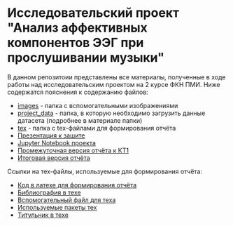 # Исследовательский проект "Анализ аффективных компонентов ЭЭГ при прослушивании музыки"
В данном репозитоии представлены все материалы, полученные в ходе работы над исследовательским проектом на 2 курсе ФКН ПМИ. Ниже содержатся пояснения к содержанию файлов:
- [images](/images) - папка с вспомогательными изображениями
- [project_data](/project_data) - папка, в которую необходимо загрузить данные датасета (подробнее в материале папки)
- [tex](/tex) - папка с tex-файлами для формирования отчёта
- [Презентация к зашите](EEG_Analysis_Presentation.pptx)
- [Jupyter Notebook проекта](MyProject.ipynb)
- [Промежуточная версия отчёта к КТ1](Project_Petelin_17_02.pdf)
- [Итоговая версия отчёта](Project_fixed_s.pdf)

Ссылки на тех-файлы, используемые для формирования отчёта:
- [Код в латехе для формирования отчёта](main.tex)
- [Библиография в техе](tex/bibl.bib)
- [Вспомогательный файл для теха](tex/commands.sty)
- [Используемые пакеты тех](tex/packages.sty)
- [Титульник в техе](tex/titlepage.sty)
